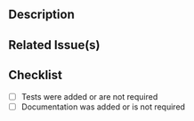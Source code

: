<!--
  Thank you for your contribution to the WeScale project.
  Please first make sure there is an open Issue to discuss the feature/fix suggested in this PR.
  If this is a new feature, please mark the Issue as "RFC".
 -->

<!-- if this PR is Work in Progress please create it as a Draft Pull Request -->

## Description

<!-- A few sentences describing the overall goals of the pull request's commits. -->
<!-- If this is a bug fix and you think the fix should be backported, please write so. -->

## Related Issue(s)

<!-- List related issues and pull requests. If this PR fixes an issue, please add it using Fixes #????  -->

## Checklist

-   [ ] Tests were added or are not required
-   [ ] Documentation was added or is not required

